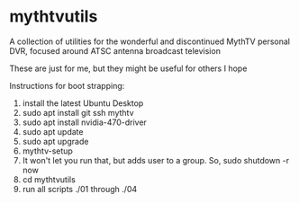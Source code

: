# mythtvutils
A collection of utilities for the wonderful and discontinued MythTV personal DVR, focused around ATSC antenna broadcast television

These are just for me, but they might be useful for others I hope

Instructions for boot strapping:

1) install the latest Ubuntu Desktop
1) sudo apt install git ssh mythtv
1) sudo apt install nvidia-470-driver
1) sudo apt update
1) sudo apt upgrade
1) mythtv-setup
1) It won't let you run that, but adds user to a group. So, sudo shutdown -r now 
1) cd mythtvutils
1) run all scripts ./01<tab> through ./04<tab>
